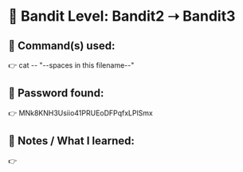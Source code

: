 # 🔐 Bandit Level: Bandit2 ➝ Bandit3
## 📂 Command(s) used:
👉 cat -- "--spaces in this filename--"

## 📄 Password found:
👉 MNk8KNH3Usiio41PRUEoDFPqfxLPlSmx

## 🧠 Notes / What I learned:
👉 
